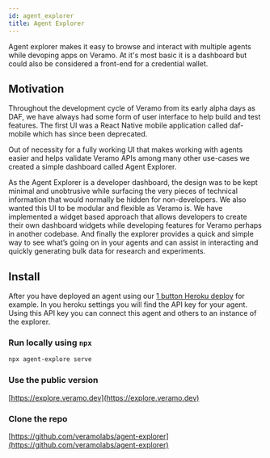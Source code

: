 ```yaml
---
id: agent_explorer
title: Agent Explorer
---
```


Agent explorer makes it easy to browse and interact with multiple agents while devoping apps on Veramo. At it's most basic it is a dashboard but could also be considered a front-end for a credential wallet.

## Motivation

Throughout the development cycle of Veramo from its early alpha days as DAF, we have always had some form of user interface to help build and test features. The first UI was a React Native mobile application called daf-mobile which has since been deprecated.

Out of necessity for a fully working UI that makes working with agents easier and helps validate Veramo APIs among many other use-cases we created a simple dashboard called Agent Explorer.

As the Agent Explorer is a developer dashboard, the design was to be kept minimal and unobtrusive while surfacing the very pieces of technical information that would normally be hidden for non-developers. We also wanted this UI to be modular and flexible as Veramo is. We have implemented a widget based approach that allows developers to create their own dashboard widgets while developing features for Veramo perhaps in another codebase. And finally the explorer provides a quick and simple way to see what’s going on in your agents and can assist in interacting and quickly generating bulk data for research and experiments.

## Install

After you have deployed an agent using our [1 button Heroku deploy](https://github.com/uport-project/veramo-agent-deploy) for example. In you heroku settings you will find the API key for your agent. Using this API key you can connect this agent and others to an instance of the explorer.

### Run locally using `npx`

```bash
npx agent-explore serve
```

### Use the public version

[https://explore.veramo.dev](https://explore.veramo.dev)

### Clone the repo

[https://github.com/veramolabs/agent-explorer](https://github.com/veramolabs/agent-explorer)
